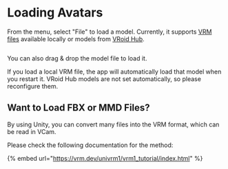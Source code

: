 # Loading Avatars

From the menu, select "File" to load a model. Currently, it supports [VRM files](https://vrm.dev/) available locally or models from [VRoid Hub](https://hub.vroid.com/).

<figure><img src="../ja/../.gitbook/assets/image (1) (1).png" alt=""><figcaption></figcaption></figure>

You can also drag & drop the model file to load it.

If you load a local VRM file, the app will automatically load that model when you restart it. VRoid Hub models are not set automatically, so please reconfigure them.

## Want to Load FBX or MMD Files?

By using Unity, you can convert many files into the VRM format, which can be read in VCam.

Please check the following documentation for the method:

{% embed url="https://vrm.dev/univrm1/vrm1_tutorial/index.html" %}